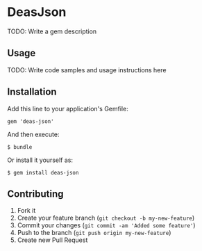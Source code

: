 # DeasJson

TODO: Write a gem description

## Usage

TODO: Write code samples and usage instructions here

## Installation

Add this line to your application's Gemfile:

    gem 'deas-json'

And then execute:

    $ bundle

Or install it yourself as:

    $ gem install deas-json

## Contributing

1. Fork it
2. Create your feature branch (`git checkout -b my-new-feature`)
3. Commit your changes (`git commit -am 'Added some feature'`)
4. Push to the branch (`git push origin my-new-feature`)
5. Create new Pull Request
